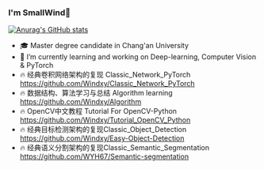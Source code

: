 ### I'm SmallWind👋
[![Anurag's GitHub stats](https://github-readme-stats.vercel.app/api?username=Windxy)](https://github.com/anuraghazra/github-readme-stats)
- 🎓 Master degree candidate in Chang'an University
- 🌱 I’m currently learning and working on Deep-learning, Computer Vision & PyTorch
- :fire: 经典卷积网络架构的复现 Classic_Network_PyTorch <https://github.com/Windxy/Classic_Network_PyTorch>
- :fire: 数据结构、算法学习与总结 Algorithm learning <https://github.com/Windxy/Algorithm>
- :fire: OpenCV中文教程 Tutorial For OpenCV-Python <https://github.com/Windxy/Tutorial_OpenCV_Python>
- :fire: 经典目标检测架构的复现Classic_Object_Detection <https://github.com/Windxy/Easy-Object-Detection>
- :fire: 经典语义分割架构的复现Classic_Semantic_Segmentation <https://github.com/WYH67/Semantic-segmentation>
<!--
**Windxy/Windxy** is a ✨ _special_ ✨ repository because its `README.md` (this file) appears on your GitHub profile.

Here are some ideas to get you started:
### Hi there 👋
- 🔭 I’m currently working on ...
- 🌱 I’m currently learning ...
- 👯 I’m looking to collaborate on ...
- 🤔 I’m looking for help with ...
- 💬 Ask me about ...
- 📫 How to reach me: ...
- 😄 Pronouns: ...
- ⚡ Fun fact: ...
- 📖📦

<img src="https://github-profile-trophy.vercel.app/?username=Windxy&theme=flat&column=7" alt="logo" height="160" align="center" style="margin: auto; margin-bottom: 20px;" />

-->
